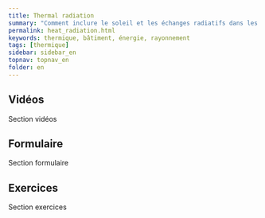 ```yaml
---
title: Thermal radiation
summary: "Comment inclure le soleil et les échanges radiatifs dans les calculs"
permalink: heat_radiation.html
keywords: thermique, bâtiment, énergie, rayonnement
tags: [thermique]
sidebar: sidebar_en
topnav: topnav_en
folder: en
---
```


## Vidéos

Section vidéos

## Formulaire

Section formulaire

## Exercices

Section exercices
